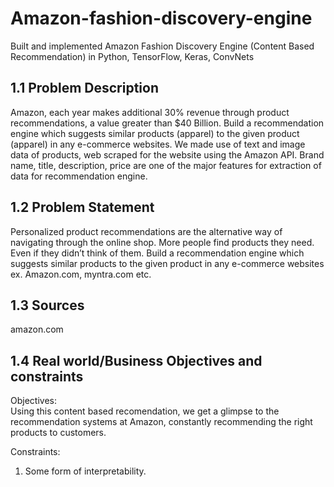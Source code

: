# Amazon-fashion-discovery-engine
Built and implemented Amazon Fashion Discovery Engine (Content Based Recommendation) in Python, TensorFlow, Keras, ConvNets
<h2> 1.1 Problem Description </h2>
<p>
Amazon, each year makes additional 30% revenue through product recommendations, a value greater than $40 Billion.
Build a recommendation engine which suggests similar products (apparel) to the given product (apparel) in any e-commerce websites.
We made use of text and image data of products, web scraped for the website using the Amazon API.
Brand name, title, description, price are one of the major features for extraction of data for recommendation engine.
</p>
<h2> 1.2 Problem Statement </h2>
<p>
Personalized product recommendations are the alternative way of navigating through the online shop. More people find products they need. Even if they didn’t think of them.
Build a recommendation engine which suggests similar products to the given product in any e-commerce websites ex. Amazon.com, myntra.com etc.
</p>
<h2> 1.3 Sources </h2>
<p>
amazon.com
</p>
<h2> 1.4 Real world/Business Objectives and constraints  </h2>
Objectives: 
<br>
Using this content based recomendation, we get a glimpse to the recommendation systems at Amazon, constantly recommending the right products to customers.

Constraints: 
<br>
1. Some form of interpretability.
